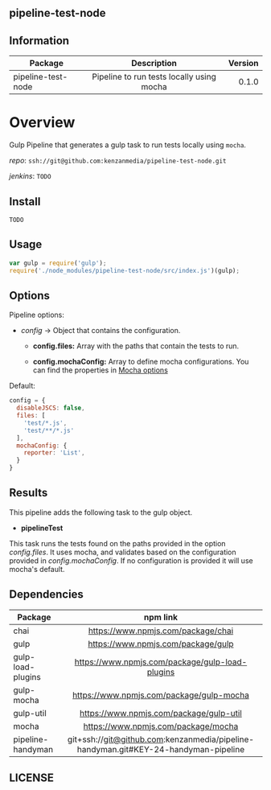 ## pipeline-test-node

## Information

| Package       | Description   | Version|
| ------------- |:-------------:| -----:|
| pipeline-test-node| Pipeline to run tests locally using mocha | 0.1.0 |

# Overview

Gulp Pipeline that generates a gulp task to run tests locally using `mocha`.

_repo_: `ssh://git@github.com:kenzanmedia/pipeline-test-node.git`

_jenkins_: `TODO`

## Install
`TODO`

## Usage
```javascript
var gulp = require('gulp');
require('./node_modules/pipeline-test-node/src/index.js')(gulp);

```


## Options

Pipeline options:
* _config_ -> Object that contains the configuration.

    + __config.files:__ Array with the paths that contain the tests to run.

    + __config.mochaConfig:__ Array to define mocha configurations. You can find the properties in [Mocha options](http://mochajs.org/#usage)


Default:
```javascript
config = {
  disableJSCS: false,
  files: [
    'test/*.js',
    'test/**/*.js'
  ],
  mochaConfig: {
    reporter: 'List',
  }
}
```

## Results

This pipeline adds the following task to the gulp object.

  * __pipelineTest__

  This task runs the tests found on the paths provided in the option _config.files_. It uses mocha, and validates based on the configuration provided in _config.mochaConfig_. If no configuration is provided it will use mocha's default.  


## Dependencies
<!-- TODO Update pipeline-handyman npm link-->

| Package       | npm link   |
| ------------- |:-------------:|
|chai| https://www.npmjs.com/package/chai |
|gulp| https://www.npmjs.com/package/gulp |
|gulp-load-plugins| https://www.npmjs.com/package/gulp-load-plugins |
|gulp-mocha| https://www.npmjs.com/package/gulp-mocha |
|gulp-util| https://www.npmjs.com/package/gulp-util |
|mocha| https://www.npmjs.com/package/mocha |
|pipeline-handyman| git+ssh://git@github.com:kenzanmedia/pipeline-handyman.git#KEY-24-handyman-pipeline |


## LICENSE
<!-- TODO -->
